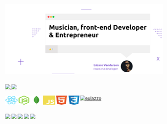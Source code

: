 <!-- ## Hi there, i'm Lázaro Vanderson  


<h2>𝗔𝗯𝗼𝘂𝘁 𝗺𝗲 </h2> -->

<!-- <li> 💻 S𝗍𝗎𝖽𝗒𝗂𝗇𝗀 𝗍𝗈 𝖻𝖾𝖼𝗈𝗆𝖾 𝖺 better 𝖿𝗋𝗈𝗇𝗍-𝖾𝗇𝖽 𝗐𝖾𝖻 𝖽𝖾𝗏𝖾𝗅𝗈𝗉𝖾𝗋 </li>
<li> 🧠 𝖨’𝗆 𝖼𝗎𝗋𝗋𝖾𝗇𝗍𝗅𝗒 𝗅𝖾𝖺𝗋𝗇𝗂𝗇𝗀 Reactjs and NodeJs</li>
<li> 😍 Coffee, music & c𝗈𝖽e </li> -->

<a align="center" target="_blank" ><img src="./assets/readme_image.svg" alt="Imagem de apresentação do lázaro Vanderson."></a>

##
<div style="display:flex">
  <a href="https://github.com/eulazzo">
  <img height="150em" src="https://github-readme-stats.vercel.app/api?username=eulazzo&show_icons=true&theme=midnight-purple&include_all_commits=true&count_private=true">
  <img height="150em" src="https://github-readme-stats.vercel.app/api/top-langs/?username=eulazzo&layout=compact&langs_count=7&theme=midnight-purple">
</div>
 
<br>

<div style="display:flex">
  <img align="center" alt="eulazzo-React" height="30" width="40" src="https://raw.githubusercontent.com/devicons/devicon/master/icons/react/react-original.svg">
  <img align="center" alt="eulazzo-Node" height="30" width="40" src="https://raw.githubusercontent.com/devicons/devicon/master/icons/nodejs/nodejs-original.svg">
  <img align="center" alt="eulazzo-Node" height="30" width="40" src="https://raw.githubusercontent.com/devicons/devicon/master/icons/mongodb/mongodb-original.svg">
  <img align="center" alt="eulazzo-Js" height="30" width="40" src="https://raw.githubusercontent.com/devicons/devicon/master/icons/javascript/javascript-plain.svg">
  <img align="center" alt="eulazzo-HTML" height="30" width="40" src="https://raw.githubusercontent.com/devicons/devicon/master/icons/html5/html5-original.svg">
  <img align="center" alt="eulazzo-CSS" height="30" width="40" src="https://raw.githubusercontent.com/devicons/devicon/master/icons/css3/css3-original.svg">
   
   
   <img src="https://komarev.com/ghpvc/?username=eulazzo&color=green" alt="eulazzo"/>
 </div>
   
##

<div>
  
  <a  href="https://www.linkedin.com/in/eulazzo" target="_blank"><img src="https://img.shields.io/badge/-LinkedIn-%230077B5?style=for-the-badge&logo=linkedin&logoColor=white" target="_blank"></a>
  <a href = "mailto:eulazzo@protonmail.com"><img src="https://img.shields.io/badge/ProtonMail-8B89CC?style=for-the-badge&logo=protonmail&logoColor=white" target="_blank"></a>
  <a href = "mailto:lazarovanderson@gmail.com"><img src="https://img.shields.io/badge/-Gmail-%fbbc04?style=for-the-badge&logo=gmail&logoColor=white" target="_blank"></a>
  <a href="https://instagram.com/eulazzo" target="_blank"><img src="https://img.shields.io/badge/-Instagram-%23E4405F?style=for-the-badge&logo=instagram&logoColor=white" target="_blank"></a>
 <a href="https://discord.gg/wYVpNPP5" target="_blank"><img src="https://img.shields.io/badge/Discord-7289DA?style=for-the-badge&logo=discord&logoColor=white" target="_blank"></a> 
   
<!--  ![Snake animation](https://github.com/eulazzo/eulazzo/blob/output/github-contribution-grid-snake.svg) -->

</div>  



 
